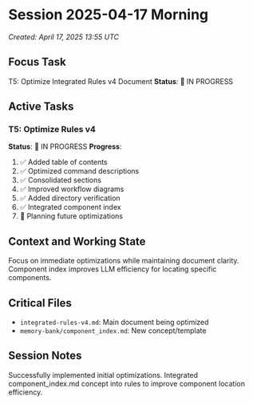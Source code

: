 # Session 2025-04-17 Morning
*Created: April 17, 2025 13:55 UTC*

## Focus Task
T5: Optimize Integrated Rules v4 Document
**Status**: 🔄 IN PROGRESS

## Active Tasks
### T5: Optimize Rules v4
**Status**: 🔄 IN PROGRESS
**Progress**:
1. ✅ Added table of contents
2. ✅ Optimized command descriptions
3. ✅ Consolidated sections
4. ✅ Improved workflow diagrams
5. ✅ Added directory verification
6. ✅ Integrated component index
7. 🔄 Planning future optimizations

## Context and Working State
Focus on immediate optimizations while maintaining document clarity. Component index improves LLM efficiency for locating specific components.

## Critical Files
- `integrated-rules-v4.md`: Main document being optimized
- `memory-bank/component_index.md`: New concept/template

## Session Notes
Successfully implemented initial optimizations. Integrated component_index.md concept into rules to improve component location efficiency.